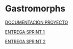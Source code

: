 # Gastromorphs
[DOCUMENTACIÓN PROYECTO](https://drive.google.com/drive/folders/10BAR-XJ_help4yOCDzmv9iwFqjWzYcZD?usp=drive_link)

[ENTREGA SPRINT 1](https://drive.google.com/drive/folders/1M11DXySTR2ksJ53o40h1aX83sgWtKHDL?usp=drive_link)

[ENTREGA SPRINT 2](https://drive.google.com/drive/folders/1kTnmEUoqFy5QeNZskJlNvWExtuT6fM2h)
